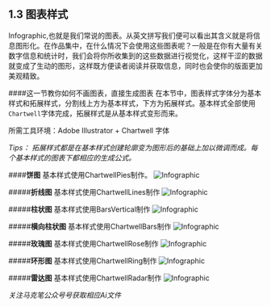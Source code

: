 ## 1.3 图表样式 ##

Infographic,也就是我们常说的图表。从英文拼写我们便可以看出其含义就是将信息图形化。在作品集中，在什么情况下会使用这些图表呢？一般是在你有大量有关数字信息和统计时，我们会将你所收集到的这些数据进行视觉化，这样干涩的数据就变成了生动的图形，这样既方便读者阅读并获取信息，同时也会使你的版面更加美观精致。

####这一节教你如何不画图表，直接生成图表
在本节中，图表样式字体分为基本样式和拓展样式，分割线上方为基本样式，下方为拓展样式。基本样式全部使用`Chartwell`字体完成，拓展样式是从基本样式变形而来。

所需工具环境：Adobe Illustrator + Chartwell 字体



*Tips： 拓展样式都是在基本样式创建轮廓变为图形后的基础上加以微调而成。每个基本样式的图表下都相应的生成公式。*


####**饼图** 
基本样式使用ChartwellPies制作。
![Infographic](http://kitpic.makebi.net/layout/c3/ldk_10.jpg)

#####**折线图**
基本样式使用ChartwellLines制作
![Infographic](http://kitpic.makebi.net/layout/c3/ldk_11.jpg)

#####**柱状图**
基本样式使用BarsVertical制作
![Infographic](http://kitpic.makebi.net/layout/c3/ldk_12.jpg)

#####**横向柱状图**
基本样式使用ChartwellBars制作
![Infographic](http://kitpic.makebi.net/layout/c3/ldk_13.jpg)

#####**玫瑰图**
基本样式使用ChartwellRose制作
![Infographic](http://kitpic.makebi.net/layout/c3/ldk_14.jpg)

#####**环形图**
基本样式使用ChartwellRing制作
![Infographic](http://kitpic.makebi.net/layout/c3/ldk_15.jpg)

#####**雷达图**
基本样式使用ChartwellRadar制作
![Infographic](http://kitpic.makebi.net/layout/c3/ldk_16.jpg)


*关注马克笔公众号号获取相应Ai文件*
